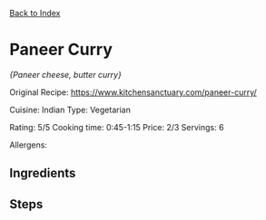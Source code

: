 [Back to Index](/index.md)

# Paneer Curry
*{Paneer cheese, butter curry}*

Original Recipe: https://www.kitchensanctuary.com/paneer-curry/

Cuisine: Indian
Type: Vegetarian

Rating: 5/5
Cooking time: 0:45-1:15
Price: 2/3
Servings: 6

Allergens:

## Ingredients


## Steps